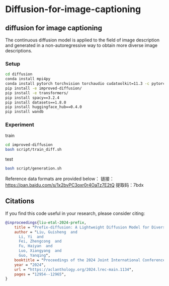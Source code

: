 # Diffusion-for-image-captioning
## diffusion for image captioning
The continuous diffusion model is applied to the field of image description and generated in a non-autoregressive way to obtain more diverse image descriptions.

### Setup

```bash
cd diffusion
conda install mpi4py
conda install pytorch torchvision torchaudio cudatoolkit=11.3 -c pytorch
pip install -e improved-diffusion/
pip install -e transformers/
pip install spacy==3.2.4
pip install datasets==1.8.0
pip install huggingface_hub==0.4.0
pip install wandb
```

### Experiment
train
```bash
cd improved-diffusion
bash script/train_diff.sh
```
test
```bash
bash script/generation.sh
```
Reference data formats are provided below：
链接：https://pan.baidu.com/s/1x2bvPC3oxr0r4OaTz7E2tQ 
提取码：7bdx

## Citations ##
If you find this code useful in your research, please consider citing:
```bibtex
@inproceedings{liu-etal-2024-prefix,
    title = "Prefix-diffusion: A Lightweight Diffusion Model for Diverse Image Captioning",
    author = "Liu, Guisheng  and
      Li, Yi  and
      Fei, Zhengcong  and
      Fu, Haiyan  and
      Luo, Xiangyang  and
      Guo, Yanqing",
    booktitle = "Proceedings of the 2024 Joint International Conference on Computational Linguistics, Language Resources and Evaluation (LREC-COLING 2024)",
    year = "2024",
    url = "https://aclanthology.org/2024.lrec-main.1134",
    pages = "12954--12965",
}
```
